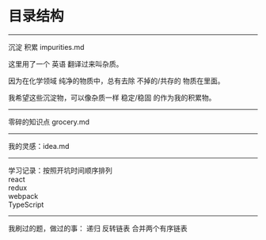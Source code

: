 # 目录结构

------

沉淀 积累 impurities.md

这里用了一个 英语 翻译过来叫杂质。  

因为在化学领域 纯净的物质中，总有去除 不掉的/共存的 物质在里面。 

我希望这些沉淀物，可以像杂质一样 稳定/稳固 的作为我的积累物。

------

零碎的知识点 grocery.md

------

我的灵感：idea.md

------

学习记录：按照开坑时间顺序排列  
react  
redux  
webpack  
TypeScript

------

我刷过的题，做过的事：
递归
反转链表
合并两个有序链表
